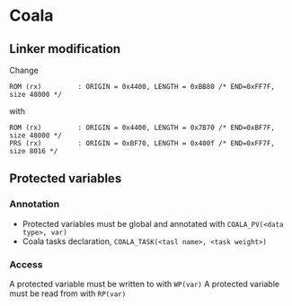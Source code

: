 # Coala

## Linker modification 

Change
```
ROM (rx)         : ORIGIN = 0x4400, LENGTH = 0xBB80 /* END=0xFF7F, size 48000 */
```

with 
```
ROM (rx)         : ORIGIN = 0x4400, LENGTH = 0x7B70 /* END=0xBF7F, size 48000 */
PRS (rx)         : ORIGIN = 0xBF70, LENGTH = 0x400f /* END=0xFF7F, size 8016 */
```

## Protected variables 

### Annotation 
  * Protected variables must be global and annotated with `COALA_PV(<data type>, var)`
  * Coala tasks declaration, `COALA_TASK(<tasl name>, <task weight>)`

### Access 
A protected variable must be written to with `WP(var)`
A protected variable must be read from with `RP(var)`
